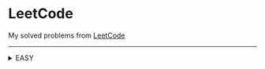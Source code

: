 LeetCode
========

My solved problems from [LeetCode](https://leetcode.com/problems/)
***

<details>
 
  List of solved easy level problems 
  <summary>EASY</summary>
  
  | # | Title | Solution |   Date   | Runtime | Memory |
  |---| ----- | -------- | -------- | --------| ------ |
  |1|[Two Sum](https://leetcode.com/problems/two-sum/) | [C#](./LeetCode/Easy/1/Solution.cs) || [Runtime]()|[Memory]()

</details>
